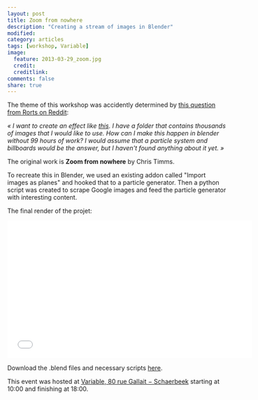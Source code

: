 ```yaml
---
layout: post
title: Zoom from nowhere
description: "Creating a stream of images in Blender"
modified: 
category: articles
tags: [workshop, Variable]
image:
  feature: 2013-03-29_zoom.jpg
  credit: 
  creditlink: 
comments: false
share: true
---
```


The theme of this workshop was accidently determined by [this question from Rorts on Reddit](http://www.reddit.com/r/blender/comments/1b794f/how_to_create_stream_of_images/):

*« I want to create an effect like [this](https://vimeo.com/45550493). I have a folder that contains thousands of images that I would like to use. How can I make this happen in blender without 99 hours of work? I would assume that a particle system and billboards would be the answer, but I haven't found anything about it yet. »*

The original work is **Zoom from nowhere** by Chris Timms.

To recreate this in Blender, we used an existing addon called "Import images as planes" and hooked that to a particle generator. Then a python script was created to scrape Google images and feed the particle generator with interesting content.

The final render of the projet:

<iframe width="560" height="315" src="//www.youtube.com/embed/Ef5QkXHRxNA?rel=0" frameborder="0" allowfullscreen></iframe>

Download the .blend files and necessary scripts [here](https://github.com/blender-brussels/bpy-bge-library/tree/master/users/juego/zoom).

This event was hosted at [Variable, 80 rue Gallait − Schaerbeek](https://www.openstreetmap.org/way/60317745#map=19/50.86677/4.36900) starting at 10:00 and finishing at 18:00.
